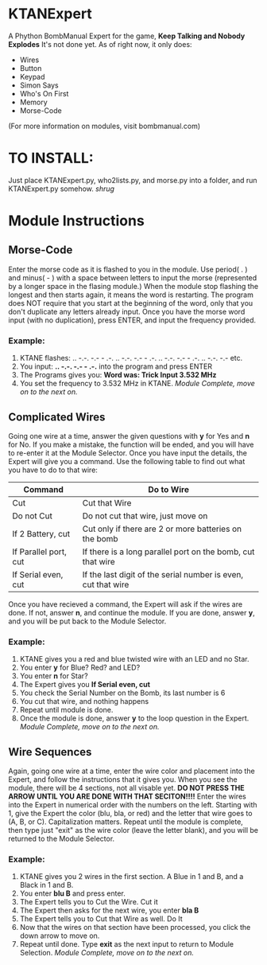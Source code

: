 # KTANExpert
A Phython BombManual Expert for the game, **Keep Talking and Nobody Explodes**
It's not done yet. As of right now, it only does:
* Wires
* Button
* Keypad
* Simon Says
* Who's On First
* Memory
* Morse-Code

(For more information on modules, visit bombmanual.com)

# TO INSTALL:
Just place KTANExpert.py, who2lists.py, and morse.py into a folder, and run KTANExpert.py somehow.
*shrug*


# Module Instructions
## Morse-Code
Enter the morse code as it is flashed to you in the module. 
Use period( . ) and minus( - ) with a space between letters to input the morse (represented by a longer space in the flasing module.)
When the module stop flashing the longest and then starts again, it means the word is restarting. 
The program does NOT require that you start at the beginning of the word, only that you don't duplicate any letters already input.
Once you have the morse word input (with no duplication), press ENTER, and input the frequency provided.

### Example:
1. KTANE flashes: .. -.-. -.-   - .-. .. -.-. -.-   - .-. .. -.-. -.-   - .-. .. -.-. -.-   etc.
2. You input: **.. -.-. -.- - .-.** into the program and press ENTER
3. The Programs gives you: **Word was: Trick    Input 3.532 MHz**
4. You set the frequency to 3.532 MHz in KTANE. *Module Complete, move on to the next on.* 

## Complicated Wires
Going one wire at a time, answer the given questions with **y** for Yes and **n** for No. If you make a mistake, the function will be ended, and you will have to re-enter it at the Module Selector.
Once you have input the details, the Expert will give you a command. Use the following table to find out what you have to do to that wire:

| Command | Do to Wire |
| ------- | ---------- |
| Cut     | Cut that Wire |
| Do not Cut | Do not cut that wire, just move on |
| If 2 Battery, cut | Cut only if there are 2 or more batteries on the bomb |
| If Parallel port, cut | If there is a long parallel port on the bomb, cut that wire |
| If Serial even, cut | If the last digit of the serial number is even, cut that wire |

Once you have recieved a command, the Expert will ask if the wires are done. If not, answer **n**, and continue the module. If you are done, answer **y**, and you will be put back to the Module Selector. 

### Example:
1. KTANE gives you a red and blue twisted wire with an LED and no Star.
2. You enter **y** for Blue? Red? and LED?
3. You enter **n** for Star?
4. The Expert gives you **If Serial even, cut**
5. You check the Serial Number on the Bomb, its last number is 6
6. You cut that wire, and nothing happens
7. Repeat until module is done. 
8. Once the module is done, answer **y** to the loop question in the Expert. *Module Complete, move on to the next on.* 

## Wire Sequences
Again, going one wire at a time, enter the wire color and placement into the Expert, and follow the instructions that it gives you. When you see the module, there will be 4 sections, not all visable yet. **DO NOT PRESS THE ARROW UNTIL YOU ARE DONE WITH THAT SECITON!!!!** Enter the wires into the Expert in numerical order with the numbers on the left. Starting with 1, give the Expert the color (blu, bla, or red) and the letter that wire goes to (A, B, or C). Capitalization matters. Repeat until the module is complete, then type just "exit" as the wire color (leave the letter blank), and you will be returned to the Module Selector.

### Example:
1. KTANE gives you 2 wires in the first section. A Blue in 1 and B, and a Black in 1 and B.
2. You enter **blu B** and press enter.
3. The Expert tells you to Cut the Wire. Cut it
4. The Expert then asks for the next wire, you enter **bla B**
5. The Expert tells you to Cut that Wire as well. Do It
6. Now that the wires on that section have been processed, you click the down arrow to move on.
7. Repeat until done. Type **exit** as the next input to return to Module Selection. *Module Complete, move on to the next on.* 